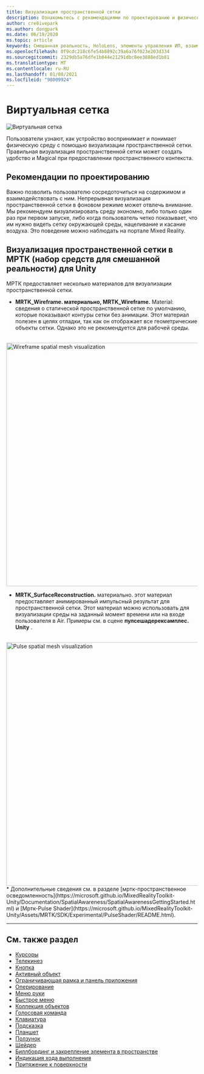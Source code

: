 ```yaml
---
title: Визуализация пространственной сетки
description: Ознакомьтесь с рекомендациями по проектированию и физической средой, посвященной визуализации пространственной сетки в МРТК.
author: cre8ivepark
ms.author: dongpark
ms.date: 06/19/2020
ms.topic: article
keywords: Смешанная реальность, HoloLens, элементы управления ИП, взаимодействие, Пользовательский интерфейс, UX, проектирование UX, пространственный пользовательский интерфейс, пространственное взаимодействие, трехмерный Пользовательский интерфейс, трехмерный UI, гарнитура смешанной реальности, гарнитура Windows Mixed, гарнитура виртуальной реальности, HoloLens, МРТК, набор средств смешанной реальности
ms.openlocfilehash: 0f9cdc218c6fe54b8892c39a6a76f023e203d334
ms.sourcegitcommit: 2329db5a76dfe1b844e21291dbc8ee3888ed1b81
ms.translationtype: MT
ms.contentlocale: ru-RU
ms.lasthandoff: 01/08/2021
ms.locfileid: "98009924"
---
```

# <a name="spatial-mesh"></a>Виртуальная сетка

![Виртуальная сетка](images/MRTK_PulseShader_SpatialMesh.gif)

Пользователи узнают, как устройство воспринимает и понимает физическую среду с помощью визуализации пространственной сетки. Правильная визуализация пространственной сетки может создать удобство и Magical при предоставлении пространственного контекста.  

## <a name="design-guideline"></a>Рекомендации по проектированию

Важно позволить пользователю сосредоточиться на содержимом и взаимодействовать с ним. Непрерывная визуализация пространственной сетки в фоновом режиме может отвлечь внимание. Мы рекомендуем визуализировать среду экономно, либо только один раз при первом запуске, либо когда пользователь четко показывает, что им нужно видеть сетку окружающей среды, нацеливание и касание воздуха. Это поведение можно наблюдать на портале Mixed Reality.
<br>

## <a name="spatial-mesh-visualization-in-mrtk-mixed-reality-toolkit-for-unity"></a>Визуализация пространственной сетки в МРТК (набор средств для смешанной реальности) для Unity

МРТК предоставляет несколько материалов для визуализации пространственной сетки.

- **MRTK_Wireframe. материально, MRTK_Wireframe.** Material: сведения о статической пространственной сетке по умолчанию, которые показывают контуры сетки без анимации. Этот материал полезен в целях отладки, так как он отображает все геометрические объекты сетки. Однако это не рекомендуется для рабочей среды.
<br>
<img src="images/SurfaceReconstruction.jpg" alt="Wireframe spatial mesh visualization" width="640px">

- **MRTK_SurfaceReconstruction.** материально. этот материал предоставляет анимированный импульсный результат для пространственной сетки. Этот материал можно использовать для визуализации среды на заданный момент времени или на входе пользователя в Air. Примеры см. в сцене **пулсешадерексамплес. Unity** .
<br>
<img src="images/MRTK_SRMesh_Pulse.jpg" alt="Pulse spatial mesh visualization" width="640px">
* Дополнительные сведения см. в разделе [мртк-пространственное осведомленность](https://microsoft.github.io/MixedRealityToolkit-Unity/Documentation/SpatialAwareness/SpatialAwarenessGettingStarted.html) и [Мртк-Pulse Shader](https://microsoft.github.io/MixedRealityToolkit-Unity/Assets/MRTK/SDK/Experimental/PulseShader/README.html).

<br>

---

## <a name="see-also"></a>См. также раздел

* [Курсоры](cursors.md)
* [Телекинез](point-and-commit.md)
* [Кнопка](button.md)
* [Активный объект](interactable-object.md)
* [Ограничивающая рамка и панель приложения](app-bar-and-bounding-box.md)
* [Оперирование](direct-manipulation.md)
* [Меню руки](hand-menu.md)
* [Быстрое меню](near-menu.md)
* [Коллекция объектов](object-collection.md)
* [Голосовая команда](voice-input.md)
* [Клавиатура](keyboard.md)
* [Подсказка](tooltip.md)
* [Планшет](slate.md)
* [Ползунок](slider.md)
* [Шейдер](shader.md)
* [Биллбординг и закрепление элемента в пространстве](billboarding-and-tag-along.md)
* [Индикация хода выполнения](progress.md)
* [Притяжение к поверхности](surface-magnetism.md)
